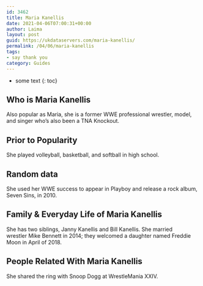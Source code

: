 ```yaml
---
id: 3462
title: Maria Kanellis
date: 2021-04-06T07:00:31+00:00
author: Laima
layout: post
guid: https://ukdataservers.com/maria-kanellis/
permalink: /04/06/maria-kanellis
tags:
- say thank you
category: Guides
---
```


* some text
{: toc}


## Who is Maria Kanellis
                  
                  
                  
Also popular as Maria, she is a former WWE professional wrestler, model, and singer who&#8217;s also been a TNA Knockout.
                  
              
            
              
            
                
                
                
## Prior to Popularity
                  
                  
                  
She played volleyball, basketball, and softball in high school.
                  
              
            
              
            
                
                
                
## Random data
                  
                  
                  
She used her WWE success to appear in Playboy and release a rock album, Seven Sins, in 2010.
                  
              
            
              
            
                
                
                
## Family & Everyday Life of Maria Kanellis
                  
                  
                  
She has two siblings, Janny Kanellis and Bill Kanellis. She married wrestler Mike Bennett in 2014; they welcomed a daughter named Freddie Moon in April of 2018.
                  
              
            
              
            
                
                
                
## People Related With Maria Kanellis
                  
                  
                  
She shared the ring with Snoop Dogg at WrestleMania XXIV.
                  
              
            
              
            
                
              
            
              
              
            
            
              
            
          
          
          